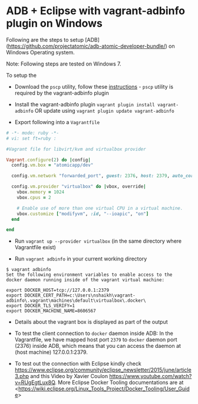 ADB + Eclipse with vagrant-adbinfo plugin on Windows
=====================================================

Following are the steps to setup [ADB] (https://github.com/projectatomic/adb-atomic-developer-bundle/) on Windows Operating system.

Note: Following steps are tested on Windows 7.

To setup the 
- Download the `pscp` utility, follow these [instructions](http://www.nber.org/pscp.html) - `pscp` utility is required by the vagrant-adbinfo plugin

- Install the vagrant-adbinfo plugin `vagrant plugin install vagrant-adbinfo` OR update using `vagrant plugin update vagrant-adbinfo`

-  Export following into a `Vagrantfile`
```ruby
# -*- mode: ruby -*-
# vi: set ft=ruby :

#Vagrant file for libvirt/kvm and virtualbox provider

Vagrant.configure(2) do |config|
  config.vm.box = "atomicapp/dev"

  config.vm.network "forwarded_port", guest: 2376, host: 2379, auto_correct: true

  config.vm.provider "virtualbox" do |vbox, override|
    vbox.memory = 1024
    vbox.cpus = 2

    # Enable use of more than one virtual CPU in a virtual machine.
    vbox.customize ["modifyvm", :id, "--ioapic", "on"]
  end

end
```
- Run `vagrant up --provider virtualbox` (in the same directory where Vagrantfile exist)

- Run `vagrant adbinfo` in your current working directory

```
$ vagrant adbinfo
Set the following environment variables to enable access to the
docker daemon running inside of the vagrant virtual machine:

export DOCKER_HOST=tcp://127.0.0.1:2379
export DOCKER_CERT_PATH=c:\Users\nshaikh\vagrant-adbinfo\.vagrant\machines\default\virtualbox\.docker\
export DOCKER_TLS_VERIFY=1
export DOCKER_MACHINE_NAME=8606567
```

- Details about the vagrant box is displayed as part of the output

- To test the client connection to `docker` daemon inside ADB: In the Vagrantfile, we have mapped host port `2379` to `docker` daemon port (2376) inside ADB, which means that you can access the daemon at (host machine) 127.0.0.1:2379.

- To test out the connection with Eclipse kindly check <https://www.eclipse.org/community/eclipse_newsletter/2015/june/article3.php> and this Video by Xavier Coulon <https://www.youtube.com/watch?v=RUgEgtLux8Q>. More Eclipse Docker Tooling documentations are at <<https://wiki.eclipse.org/Linux_Tools_Project/Docker_Tooling/User_Guide>>

